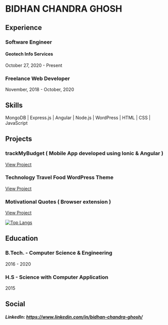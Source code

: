 # BIDHAN CHANDRA GHOSH

## Experience
### Software Engineer
#### Geotech Info Services
October 27, 2020 - Present

### Freelance Web Developer
November, 2018 - October, 2020

## Skills
MongoDB | Express.js | Angular | Node.js | WordPress | HTML | CSS | JavaScript

## Projects
### trackMyBudget ( Mobile App developed using Ionic & Angular )
[View Project](https://play.google.com/store/apps/details?id=in.bidhantech.trackMyBudget)

### Technology Travel Food WordPress Theme
[View Project](https://wordpress.org/themes/technology-travel-food/)

### Motivational Quotes ( Browser extension )
[View Project](https://chrome.google.com/webstore/detail/motivational-quotes/ljhoogbfimpodcklbgflpfllfdoncakl)

[![Top Langs](https://github-readme-stats.vercel.app/api/top-langs/?username=bidhantech&layout=compact&theme=radical)](https://github.com/bidhantech)

## Education
### B.Tech. - Computer Science & Engineering
2016 - 2020

### H.S - Science with Computer Application
2015

## Social
##### LinkedIn: https://www.linkedin.com/in/bidhan-chandra-ghosh/
